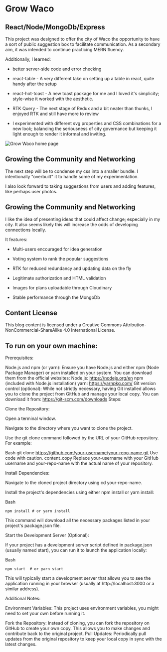 # Grow Waco

## React/Node/MongoDb/Express

This project was designed to offer the city of Waco the opportunity to have a sort of public suggestion box to facilitate communication. As a secondary aim, it was intended to continue practicing MERN fluency.

Additionally, I learned:

- better server-side code and error checking

- react-table - A very different take on setting up a table in react, quite handy after the setup

- react-hot-toast - A new toast package for me and I loved it's simplicity; style-wise it worked with the aesthetic.

- RTK Query - The next stage of Redux and a bit neater than thunks, I enjoyed RTK and still have more to review

- I experimented with different svg properties and CSS combinations for a new look; balancing the seriousness of city governance but keeping it light enough to render it informal and inviting.

![Grow Waco home page](https://res.cloudinary.com/duysbh0j0/image/upload/v1718384342/iqpjsmvagyxcngfecjxx.png)

## Growing the Community and Networking

The next step will be to condense my css into a smaller bundle. I intentionally "overbuilt" it to handle some of my experimentation.

I also look forward to taking suggestions from users and adding features, like perhaps user photos.

## Growing the Community and Networking

I like the idea of presenting ideas that could affect change; especially in my city. It also seems likely this will increase the odds of developing connections locally.

It features:

- Multi-users encouraged for idea generation

- Voting system to rank the popular suggestions

- RTK for reduced redundancy and updating data on the fly

- Legitimate authorization and HTML validation

- Images for plans uploadable through Cloudinary

- Stable performance through the MongoDb

## Content License

This blog content is licensed under a Creative Commons Attribution-NonCommercial-ShareAlike 4.0 International License.

## To run on your own machine:

Prerequisites:

Node.js and npm (or yarn): Ensure you have Node.js and either npm (Node Package Manager) or yarn installed on your system. You can download them from the official websites:
Node.js: https://nodejs.org/en
npm (included with Node.js installation)
yarn: https://yarnpkg.com/
Git version control (optional): While not strictly necessary, having Git installed allows you to clone the project from GitHub and manage your local copy. You can download it from: https://git-scm.com/downloads
Steps:

Clone the Repository:

Open a terminal window.

Navigate to the directory where you want to clone the project.

Use the git clone command followed by the URL of your GitHub repository. For example:

Bash
git clone https://github.com/your-username/your-repo-name.git
Use code with caution.
content_copy
Replace your-username with your GitHub username and your-repo-name with the actual name of your repository.

Install Dependencies:

Navigate to the cloned project directory using cd your-repo-name.

Install the project's dependencies using either npm install or yarn install:

Bash

`npm install # or yarn install`

This command will download all the necessary packages listed in your project's package.json file.

Start the Development Server (Optional):

If your project has a development server script defined in package.json (usually named start), you can run it to launch the application locally:

Bash

`npm start  # or yarn start`

This will typically start a development server that allows you to see the application running in your browser (usually at http://localhost:3000 or a similar address).

Additional Notes:

Environment Variables: This project uses environment variables, you might need to set your own before running it.

Fork the Repository: Instead of cloning, you can fork the repository on GitHub to create your own copy. This allows you to make changes and contribute back to the original project.
Pull Updates: Periodically pull updates from the original repository to keep your local copy in sync with the latest changes.
